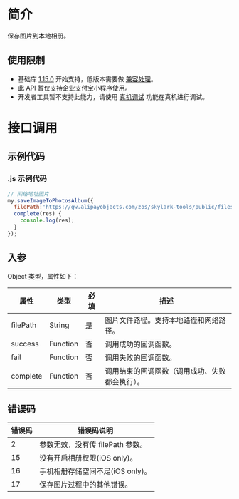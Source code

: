 
# 简介
保存图片到本地相册。

## 使用限制

- 基础库 [1.15.0](https://opendocs.alipay.com/mini/framework/lib) 开始支持，低版本需要做 [兼容处理](https://docs.alipay.com/mini/framework/compatibility)。
- 此 API 暂仅支持企业支付宝小程序使用。
- 开发者工具暂不支持此能力，请使用 [真机调试](https://opendocs.alipay.com/mini/ide/remote-debug) 功能在真机进行调试。

# 接口调用

## 示例代码

### .js 示例代码
```javascript
// 网络地址图片
my.saveImageToPhotosAlbum({
  filePath:'https://gw.alipayobjects.com/zos/skylark-tools/public/files/66539db61b570eb2b7cf2df4241ea56c.png',
  complete(res) {
    console.log(res);
  }
});
```

## 入参
Object 类型，属性如下：

| **属性** | **类型** | **必填** | **描述** |
| --- | --- | --- | --- |
| filePath | String | 是 | 图片文件路径。支持本地路径和网络路径。 |
| success | Function | 否 | 调用成功的回调函数。 |
| fail | Function | 否 | 调用失败的回调函数。 |
| complete | Function | 否 | 调用结束的回调函数（调用成功、失败都会执行）。 |


## 错误码
| **错误码** | **错误码说明** |
| --- | --- |
| 2 | 参数无效，没有传 filePath 参数。 |
| 15 | 没有开启相册权限(iOS only)。 |
| 16 | 手机相册存储空间不足(iOS only)。 |
| 17 | 保存图片过程中的其他错误。 |


